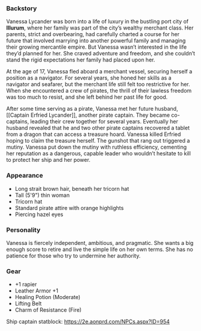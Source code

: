 ### Backstory
Vanessa Lycander was born into a life of luxury in the bustling port city of **Illurum**, where her family was part of the city’s wealthy merchant class. Her parents, strict and overbearing, had carefully charted a course for her future that involved marrying into another powerful family and managing their growing mercantile empire. But Vanessa wasn’t interested in the life they’d planned for her. She craved adventure and freedom, and she couldn’t stand the rigid expectations her family had placed upon her.

At the age of 17, Vanessa fled aboard a merchant vessel, securing herself a position as a navigator. For several years, she honed her skills as a navigator and seafarer, but the merchant life still felt too restrictive for her. When she encountered a crew of pirates, the thrill of their lawless freedom was too much to resist, and she left behind her past life for good.

After some time serving as a pirate, Vanessa met her future husband, [[Captain Erfried Lycander]], another pirate captain. They became co-captains, leading their crew together for several years. Eventually her husband revealed that he and two other pirate captains recovered a tablet from a dragon that can access a treasure hoard. Vanessa killed Erfried hoping to claim the treasure herself. The gunshot that rang out triggered a mutiny. Vanessa put down the mutiny with ruthless efficiency, cementing her reputation as a dangerous, capable leader who wouldn’t hesitate to kill to protect her ship and her power.

### Appearance
 - Long strait brown hair, beneath her tricorn hat
 - Tall (5'9") thin woman
 - Tricorn hat
 - Standard pirate attire with orange highlights
 - Piercing hazel eyes

### Personality
Vanessa is fiercely independent, ambitious, and pragmatic. She wants a big enough score to retire and live the simple life on her own terms. She has no patience for those who try to undermine her authority.

### Gear
- +1 rapier
- Leather Armor +1
- Healing Potion (Moderate)
- Lifting Belt
- Charm of Resistance (Fire)



Ship captain statblock: https://2e.aonprd.com/NPCs.aspx?ID=954